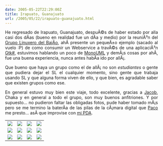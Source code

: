 ```yaml
---
date: 2005-05-22T22:29:00Z
title: Irapuato, Guanajuato
url: /2005/05/22/irapuato-guanajuato.html
---
```


<div style="clear:both;"></div>
<p align="justify">He regresado de Irapuato, Guanajuato, despuÃ©s de haber estado por alla casi dos dÃ­as (bueno en realidad fue un dÃ­a y medio) por la reuniÃ³n del <a href="http://www.glib.org.mx">Grupo Linuxero del BajÃ­o</a>, ahÃ­ presente un pequeÃ±o ejemplo (sacado al vuelo :P) de como consumir un Webservice a travÃ©s de una aplicaciÃ³n <a href="http://gtk-sharp.sourceforge.net">Gtk#</a>, estuvimos hablando un poco de <a href="http://www.monouml.org">MonoUML</a> y demÃ¡s cosas por ahÃ­, fue una buena experiencia, nunca antes habÃ­a ido por allÃ¡.</p>
<p align="justify">Que bueno que haya un grupo como el de allÃ¡ no son <span style="font-style:italic;">estudiantes</span> o gente que pudiera dejar el SL el cualquier momento, sino gente que trabaja usando SL y que alguna forma viven de ello, y que bien, es agradable saber que existen grupos como ese.</p>
<p align="justify">En general estuvo muy bien este viaje, todo excelente, gracias a <a href="http://jacob.blogsome.com/">Jacob</a>, Chaka y en general a todo el grupo, son muy buenos anfitriones. Y por supuesto... no pudieron faltar las obligadas fotos, pude haber tomado mÃ¡s pero se me termino la baterÃ­a de las pilas de la cÃ¡mara digital que <a href="http://www.cuautle.org/">Paco</a> me presto... asÃ­ que improvise con <a href="http://www.palmone.com/us/support/zire71/">mi PDA</a>.</p>
<p align="center">
<table cellpadding="1" cellspacing="1" border="0" align="center" valign="middle">
<tr>
<td><a href="http://photos12.flickr.com/15216869_c0f48a93f0_o.jpg"><img src="http://photos12.flickr.com/15216869_c0f48a93f0_t.jpg" border="0"/></a></td>
<td><a href="http://photos14.flickr.com/15216868_6acb380c71_o.jpg"><img src="http://photos14.flickr.com/15216868_6acb380c71_t.jpg" border="0"/></a></td>
<td><a href="http://photos12.flickr.com/15216870_f7889e6f41_o.jpg"><img src="http://photos12.flickr.com/15216870_f7889e6f41_t.jpg" border="0"/></a></td>
<td><a href="http://photos13.flickr.com/15214271_d8e1d99666_o.jpg"><img src="http://photos13.flickr.com/15214271_d8e1d99666_t.jpg" border="0"/></a></td>
</tr>
<tr>
<td><a href="http://photos9.flickr.com/15214273_02603c4248_o.jpg"><img src="http://photos9.flickr.com/15214273_02603c4248_t.jpg" border="0"/></a></td>
<td><a href="http://photos14.flickr.com/15214272_80a03c976b_o.jpg"><img src="http://photos14.flickr.com/15214272_80a03c976b_t.jpg" border="0"/></a></td>
<td><a href="http://photos10.flickr.com/15214274_47f8fb9a1a_o.jpg"><img src="http://photos10.flickr.com/15214274_47f8fb9a1a_t.jpg" border="0"/></a></td>
<td><a href="http://photos13.flickr.com/15214278_15d734c469_o.jpg"><img src="http://photos13.flickr.com/15214278_15d734c469_t.jpg" border="0"/></a></td>
</tr>
<tr>
<td><a href="http://photos14.flickr.com/15216866_e1493acd97_o.jpg"><img src="http://photos14.flickr.com/15216866_e1493acd97_t.jpg" border="0"/></a></td>
<td><a href="http://photos12.flickr.com/15216865_94470acce1_o.jpg"><img src="http://photos12.flickr.com/15216865_94470acce1_t.jpg" border="0"/></a></td>
<td><a href="http://photos9.flickr.com/15214276_1dbae2a632_o.jpg"><img src="http://photos9.flickr.com/15214276_1dbae2a632_t.jpg" border="0"/></a></td>
<td><a href="http://photos12.flickr.com/15216867_1c6543d454_o.jpg"><img src="http://photos12.flickr.com/15216867_1c6543d454_t.jpg" border="0"/></a></td>
</tr>
</table>
<p>
<div style="clear:both; padding-bottom: 0.25em;"></div></p>
